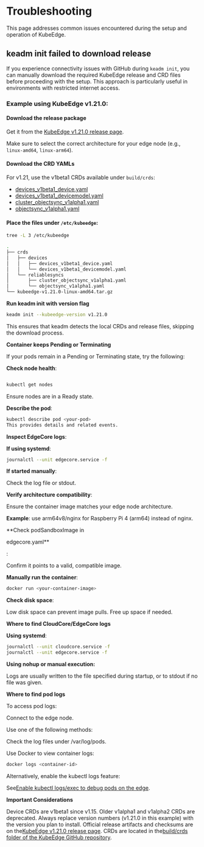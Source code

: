 
# **Troubleshooting**

This page addresses common issues encountered during the setup and operation of KubeEdge.

## **keadm init failed to download release**
If you experience connectivity issues with GitHub during `keadm init`, you can manually download the required KubeEdge release and CRD files before proceeding with the setup. This approach is particularly useful in environments with restricted internet access.

### Example using **KubeEdge v1.21.0**:

#### **Download the release package**

Get it from the [KubeEdge v1.21.0 release page](https://github.com/kubeedge/kubeedge/releases/tag/v1.21.0).

Make sure to select the correct architecture for your edge node (e.g., `linux-amd64`, `linux-arm64`).

#### **Download the CRD YAMLs**

For v1.21, use the v1beta1 CRDs available under `build/crds`:

*   [devices\_v1beta1\_device.yaml](https://raw.githubusercontent.com/kubeedge/kubeedge/v1.21.0/build/crds/devices/devices_v1beta1_device.yaml)
*   [devices\_v1beta1\_devicemodel.yaml](https://raw.githubusercontent.com/kubeedge/kubeedge/v1.21.0/build/crds/devices/devices_v1beta1_devicemodel.yaml)
*   [cluster\_objectsync\_v1alpha1.yaml](https://raw.githubusercontent.com/kubeedge/kubeedge/v1.21.0/build/crds/reliablesyncs/cluster_objectsync_v1alpha1.yaml)
*   [objectsync\_v1alpha1.yaml](https://raw.githubusercontent.com/kubeedge/kubeedge/v1.21.0/build/crds/reliablesyncs/objectsync_v1alpha1.yaml)

#### **Place the files under `/etc/kubeedge`**:

```bash
tree -L 3 /etc/kubeedge

.
├── crds
│   ├── devices
│   │   ├── devices_v1beta1_device.yaml
│   │   └── devices_v1beta1_devicemodel.yaml
│   └── reliablesyncs
│       ├── cluster_objectsync_v1alpha1.yaml
│       └── objectsync_v1alpha1.yaml
└── kubeedge-v1.21.0-linux-amd64.tar.gz
```

**Run keadm init with version flag**

```bash
keadm init --kubeedge-version v1.21.0
```
This ensures that keadm detects the local CRDs and release files, skipping the download process.

**Container keeps Pending or Terminating**

If your pods remain in a Pending or Terminating state, try the following:

**Check node health**:

```bash

kubectl get nodes
```
Ensure nodes are in a Ready state.

**Describe the pod**:

```bash
kubectl describe pod <your-pod>
This provides details and related events.

```

**Inspect EdgeCore logs**:

**If using systemd**:

```bash
journalctl --unit edgecore.service -f
```
**If started manually**:

Check the log file or stdout.

**Verify architecture compatibility**:

Ensure the container image matches your edge node architecture.

**Example**: use arm64v8/nginx for Raspberry Pi 4 (arm64) instead of nginx.

**Check podSandboxImage in 

edgecore.yaml**

:

Confirm it points to a valid, compatible image.

**Manually run the container**:

```bash
docker run <your-container-image>
```
**Check disk space**:

Low disk space can prevent image pulls. Free up space if needed.

**Where to find CloudCore/EdgeCore logs**

**Using systemd**:

```bash
journalctl --unit cloudcore.service -f
journalctl --unit edgecore.service -f
```
**Using nohup or manual execution:**

Logs are usually written to the file specified during startup, or to stdout if no file was given.

**Where to find pod logs**

To access pod logs:

Connect to the edge node.

Use one of the following methods:

Check the log files under /var/log/pods.

Use Docker to view container logs:

```bash
docker logs <container-id>
```
Alternatively, enable the kubectl logs feature:

See[Enable kubectl logs/exec to debug pods on the edge](https://kubeedge.io/docs/advanced/debug/).

**Important Considerations**

Device CRDs are v1beta1 since v1.15. Older v1alpha1 and v1alpha2 CRDs are deprecated.
Always replace version numbers (v1.21.0 in this example) with the version you plan to install.
Official release artifacts and checksums are on the[KubeEdge v1.21.0 release page](https://github.com/kubeedge/kubeedge/releases/tag/v1.21.0).
CRDs are located in the[build/crds folder of the KubeEdge GitHub repository](https://github.com/kubeedge/kubeedge/tree/v1.21.0/build/crds).


